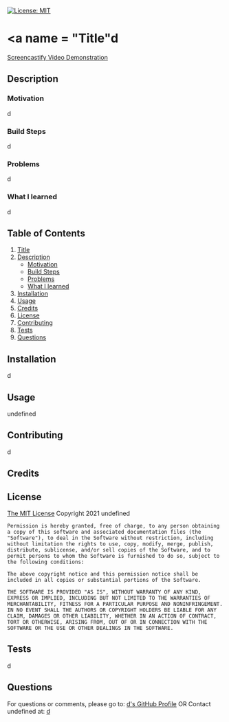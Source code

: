 [![License: MIT](https://img.shields.io/badge/License-MIT-yellow.svg)](https://opensource.org/licenses/MIT)
  
  # <a name = "Title"d</a>
  <a href = "<ScreenCast Link here>"> Screencastify Video Demonstration </a>
  
  ## <a name = "Description">Description</a>
  
  ### <a name = "subMotivation">Motivation</a>

  d
  
  ### <a name = "subBuild">Build Steps</a>

  d
  
  ### <a name = subProblems>Problems</a>

  d
  
  ### <a name = "subLearned">What I learned</a>

  d
  
  ## Table of Contents
  
  1. [Title](#Title)
  2. [Description](#Description)
      * [Motivation](#subMotivation)
      * [Build Steps](#subBuild)
      * [Problems](#subProblems)
      * [What I learned](#subLearned)
  3. [Installation](#Installation)
  4. [Usage](#Usage)
  5. [Credits](#Credits)
  6. [License](#License)
  7. [Contributing](#Contributing)
  8. [Tests](#Tests)
  9. [Questions](#Questions)
  
  ## <a name = "Installation">Installation</a>

  d
  
  ## <a name = "Usage">Usage</a>

  undefined

  ## <a name = "Contributing">Contributing</a>

  d

  ## <a name = "Credits">Credits</a>

  ## <a name = "License">License</a>

  <a href = "https://opensource.org/licenses/MIT">The MIT License</a>
  Copyright 2021 undefined

    Permission is hereby granted, free of charge, to any person obtaining a copy of this software and associated documentation files (the "Software"), to deal in the Software without restriction, including without limitation the rights to use, copy, modify, merge, publish, distribute, sublicense, and/or sell copies of the Software, and to permit persons to whom the Software is furnished to do so, subject to the following conditions:
    
    The above copyright notice and this permission notice shall be included in all copies or substantial portions of the Software.

    THE SOFTWARE IS PROVIDED "AS IS", WITHOUT WARRANTY OF ANY KIND, EXPRESS OR IMPLIED, INCLUDING BUT NOT LIMITED TO THE WARRANTIES OF MERCHANTABILITY, FITNESS FOR A PARTICULAR PURPOSE AND NONINFRINGEMENT. IN NO EVENT SHALL THE AUTHORS OR COPYRIGHT HOLDERS BE LIABLE FOR ANY CLAIM, DAMAGES OR OTHER LIABILITY, WHETHER IN AN ACTION OF CONTRACT, TORT OR OTHERWISE, ARISING FROM, OUT OF OR IN CONNECTION WITH THE SOFTWARE OR THE USE OR OTHER DEALINGS IN THE SOFTWARE.
  

  ## <a name = "Tests">Tests</a>

  d

  ## <a name = "Questions">Questions</a>

  For questions or comments, please go to:
  <a href = "https://github.com/d">d's GitHub Profile</a>
  OR
  Contact undefined at:
  [d](mailto:d)